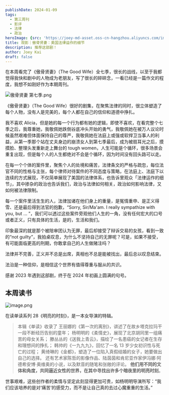 ```yaml
---
publishDate: 2024-01-09
tags:
  - 第三周刊
  - 影评
  - 法律
  - 政治
heroImage: {src: 'https://joey-md-asset.oss-cn-hangzhou.aliyuncs.com/img/202401091112896.jpeg', inferSize: true}
title: 观影｜傲骨贤妻：美国法律运作的细节
description: 推荐这部剧！
author: Joey Kai
draft: false
---
```

在本周看完了《傲骨贤妻》（The Good Wife）全七季，很长的战线，以至于我都觉得我快和剧中的人物成为老朋友，写了很长的碎碎念，一看已经是一篇作文的程度，我想不如刚好作为本期周刊。

![傲骨贤妻 第七季.png](https://joey-md-asset.oss-cn-hangzhou.aliyuncs.com/img/202401091106128.png)

《傲骨贤妻》（The Good Wife）很好的剧集，在聚焦法律的同时，很立体塑造了每个人物，没有人是完美的，每个人都在自己的信仰和道德中挣扎。

我不喜欢 Alicia，但是她的每一个行为都有她的逻辑，即使不喜欢，在看完整个七季之后，我尊重她，我敬佩她跌倒谷底冲头开始的勇气，我敬佩她在被万人议论时候虽然艰难但体面保持自己的尊严，我敬佩她在法庭上或强或软捍卫当事人的利益，从第一季那个站在丈夫身边的崩溃女人到第七季最后，成为被扇耳光之后，摸摸脸、整理头发重新走上舞台的 tough women，人生可能是个循环，很多场景会重复出现，但是每个人的人生都绝对不会是个循环，因为时间没有回头路可以走。

在每一个个体的案件里，聚焦个人的处境和痛苦，法律条文的严格与疏忽，每位法官不同的性格与主张，每个律师对待案件的不同态度与策略，在法庭上、法庭下以连续的方式展现，不仅简单展现了美国的法律体系，也告诉里观众「法律运作的细节」，其中掺杂的政治也告诉我们，政治与法律如何相关，政治如何影响法律，又如何被法律限制。

每一个案件里活生生的人，法律加诸在他们身上的重量，是冤情重申、是正义得雪、还是最后得到法官的抱歉，“Sorry, Sir/Ma'am. I really sympathize with you, but ... ”，我们可以透过这些案件旁观他们人生的一角，没有任何宏大的口号或者正义，只有具体的生活，是的，生活和我们。

印象最深的就是那个被陪审团认为无罪，最后却接受了辩诉交易的女孩，看到一致的“not guilty”，我拍桌叹息，为什么不坚持自己的无罪呢？可是，如果不接受，有可能面临更高的刑期，你敢拿自己的人生做赌注吗？

法律并不完善，正义并不总是出席，真相也不总是能被找出，最后总以叹息结束。

法治是一种信仰，是相信这个世界有值得尊重与服从的共识。

感谢 2023 年遇到这部剧，终于在 2024 年初画上圆满的句号。

## 本周读书

![image.png](https://joey-md-asset.oss-cn-hangzhou.aliyuncs.com/img/202401091106289.png)

在读单读系列 28《明亮的时刻》，是一本女导演的特辑。

> 本辑《单读》收录了
> 王丽娜的《第一次的离别》，讲述了在故乡塔克拉玛干一段不断经历告别的童年；
> 杨明明的《柔情史》，展现了北京胡同里一组痛苦的母女关系；
> 滕丛丛的《送我上青云》，描绘了一名患癌的女记者在生存和理想间的挣扎；
> 韩帅的《一九九九》，回忆了一名 13 岁少女初识性与死亡的过程；
> 黄绮琳的《金都》，塑造了一位陷入真假结婚的女子，她要做出自己的选择。
> 还有艺术家陈哲的影像作品、陆茵茵和肯尼亚作家伊冯娜·阿德希安博·奥维奥的小说，以及默音的随笔和张敞的评论。
> **他们用不同的文体和角度，共同逼近女性的世界，在其中寻找出许多个暗夜里的明亮时刻**。

世事艰难，这些创作者的柔情与坚定此刻显得更加可贵，如杨明明导演所写：“我们应该培养的是对‘痛苦’的感受力，而不是让自己真的去过心魔重重的生活。”
